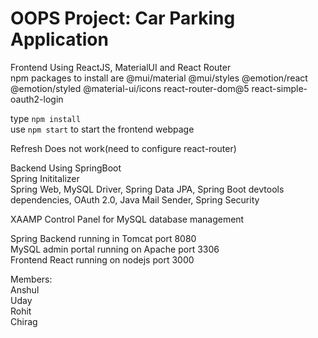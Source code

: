 # OOPS Project: Car Parking Application

Frontend Using ReactJS, MaterialUI and React Router  
npm packages to install are @mui/material @mui/styles @emotion/react @emotion/styled @material-ui/icons react-router-dom@5 react-simple-oauth2-login 

type `npm install`  
use `npm start` to start the frontend webpage  

Refresh Does not work(need to configure react-router)  

Backend Using SpringBoot  
Spring Inititalizer  
Spring Web, MySQL Driver, Spring Data JPA, Spring Boot devtools dependencies, OAuth 2.0, Java Mail Sender, Spring Security  

XAAMP Control Panel for MySQL database management 

Spring Backend running in Tomcat port 8080  
MySQL admin portal running on Apache port 3306  
Frontend React running on nodejs port 3000  

Members:    
Anshul  
Uday  
Rohit  
Chirag


